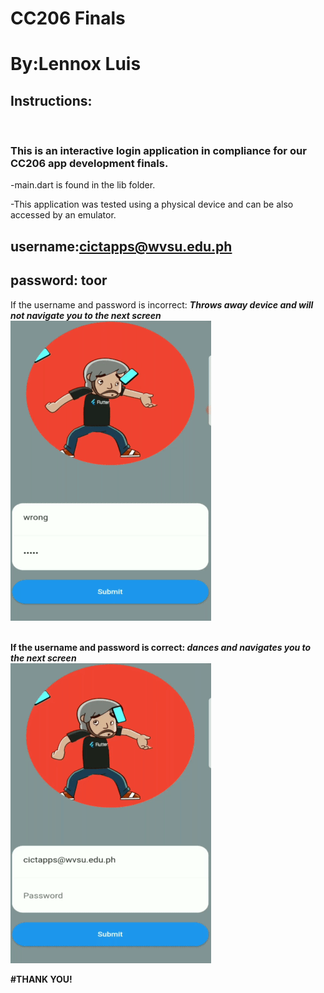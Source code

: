 # CC206 Finals

# By:Lennox Luis

## Instructions:
<br>

### This is an interactive login application in compliance for our CC206 app development finals.
-main.dart is found in the lib folder.


-This application was tested using a physical device and can be also accessed by an emulator.


## username:cictapps@wvsu.edu.ph
## password: toor

If the username and password is incorrect: <b>*Throws away device and will not navigate you to the next screen*
![UI](https://github.com/LennoxLuis/final_app/blob/master/assets/wrong.gif)
<br>
<br>

If the username and password is correct: <b>*dances and navigates you to the next screen*
<br>
![UI](https://github.com/LennoxLuis/final_app/blob/master/assets/correct.gif)




#THANK YOU!
